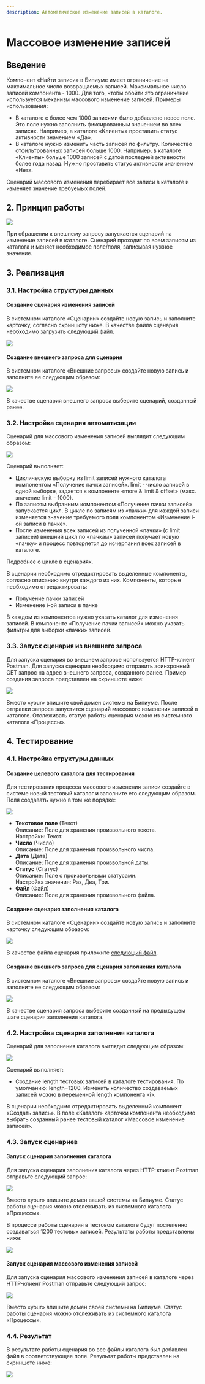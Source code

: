 ```yaml
---
description: Автоматическое изменение записей в каталоге.
---
```


# Массовое изменение записей

## **Введение**

Компонент «Найти записи» в Бипиуме имеет ограничение на максимальное число возвращаемых записей. Максимальное число записей компонента - 1000. Для того, чтобы обойти это ограничение используется механизм массового изменение записей. Примеры использования:&#x20;

* В каталоге с более чем 1000 записями было добавлено новое поле. Это поле нужно заполнить фиксированным значением во всех записях. Например, в каталоге «Клиенты» проставить статус активности значением «Да».
* В каталоге нужно изменить часть записей по фильтру. Количество отфильтрованных записей больше 1000. Например, в каталоге «Клиенты» больше 1000 записей с датой последней активности более года назад. Нужно проставить статус активности значением «Нет».

Сценарий массового изменения перебирает все записи в каталоге и изменяет значение требуемых полей.

## 2. Принцип работы

![](../../.gitbook/assets/0.jpg)

При обращении к внешнему запросу запускается сценарий на изменение записей в каталоге. Сценарий проходит по всем записям из каталога и меняет необходимое поле/поля, записывая нужное значение.

## **3. Реализация**

### **3.1. Настройка структуры данных**

#### Создание сценария изменения записей

В системном каталоге «Сценарии» создайте новую запись и заполните карточку, согласно скриншоту ниже. В качестве файла сценария необходимо загрузить [следующий файл](https://drive.google.com/file/d/1fEiPcSiiSp6igwBgxudOrn8MfORwsbO\_/view?usp=sharing).

![](<../../.gitbook/assets/1 (7).png>)

#### Создание внешнего запроса для сценария

В системном каталоге «Внешние запросы» создайте новую запись и заполните ее следующим образом:

![](<../../.gitbook/assets/2 (2) (1).png>)

В качестве сценария внешнего запроса выберите сценарий, созданный ранее.

### **3.2. Настройка сценария автоматизации**

Сценарий для массового изменения записей выглядит следующим образом:

![](<../../.gitbook/assets/3 (8).png>)

Сценарий выполняет:

* Циклическую выборку из limit записей нужного каталога компонентом «Получение пачки записей». limit - число записей в одной выборке, задается в компоненте «more & limit & offset» (макс. значение limit - 1000).
* По записям выбранным компонентом «Получение пачки записей» запускается цикл. В цикле по записям из «пачки» для каждой записи изменяется значение требуемого поля компонентом «Изменение i-ой записи в пачке».
* После изменения всех записей из полученной «пачки» (с limit записей) внешний цикл по «пачкам» записей получает новую «пачку» и процесс повторяется до исчерпания всех записей в каталоге.

Подробнее о цикле в сценариях.

В сценарии необходимо отредактировать выделенные компоненты, согласно описанию внутри каждого из них. Компоненты, которые необходимо отредактировать:

* Получение пачки записей
* Изменение i-ой записи в пачке

В каждом из компонентов нужно указать каталог для изменения записей. В компоненте «Получение пачки записей» можно указать фильтры для выборки «пачки» записей.

### 3.3. Запуск сценария из внешнего запроса

Для запуска сценария во внешнем запросе используется HTTP-клиент Postman. Для запуска сценария необходимо отправить асинхронный GET запрос на адрес внешнего запроса, созданного ранее. Пример создания запроса представлен на скриншоте ниже:

![](<../../.gitbook/assets/4 (1) (2) (1).png>)

Вместо «your» впишите свой домен системы на Бипиуме. После отправки запроса запустится сценарий массового изменения записей в каталоге. Отслеживать статус работы сценария можно из системного каталога «Процессы».

## **4. Тестирование**

### **4.1. Настройка структуры данных**

#### **Создание целевого каталога для тестирования**

Для тестирования процесса массового изменения записи создайте в системе новый тестовый каталог и заполните его следующим образом. Поля создавать нужно в том же порядке:

![](<../../.gitbook/assets/5 (7).png>)

* **Текстовое поле** (Текст)\
  Описание: Поле для хранения произвольного текста.\
  Настройки: Текст.
* **Число** (Число)\
  Описание: Поле для хранения произвольного числа.
* **Дата** (Дата)\
  Описание: Поле для хранения произвольной даты.
* **Статус** (Статус)\
  Описание: Поле с произвольными статусами.\
  Настройка значения: Раз, Два, Три.
* **Файл** (Файл)\
  Описание: Поле для хранения произвольного файла.

#### Создание сценария заполнения каталога

В системном каталоге «Сценарии» создайте новую запись и заполните карточку следующим образом:

![](<../../.gitbook/assets/6 (4).png>)

В качестве файла сценария приложите [следующий файл](https://drive.google.com/file/d/1mK6jFu3Xid8dZc5U3w8BqrSajQZwDsPW/view?usp=sharing).

#### **Создание внешнего запроса для сценария заполнения каталога**

В системном каталоге «Внешние запросы» создайте новую запись и заполните ее следующим образом:

![](<../../.gitbook/assets/7 (3) (1).png>)

В качестве сценария запроса выберите созданный на предыдущем шаге сценария заполнения каталога.

### **4.2. Настройка сценария заполнения каталога**

Сценарий для заполнения каталога выглядит следующим образом:

![](<../../.gitbook/assets/8 (3) (1).png>)

Сценарий выполняет:

* Создание length тестовых записей в каталоге тестирования. По умолчанию: length=1200. Изменить количество создаваемых записей можно в переменной length компонента «‎i».&#x20;

В сценарии необходимо отредактировать выделенный компонент «Создать запись». В поле «Каталог» карточки компонента необходимо выбрать созданный ранее тестовый каталог «Массовое изменение записей».

### **4.3. Запуск сценариев**

#### **Запуск сценария заполнения каталога**

Для запуска сценария заполнения каталога через HTTP-клиент Postman отправьте следующий запрос:

![](<../../.gitbook/assets/9 (3).png>)

Вместо «your» впишите домен вашей системы на Бипиуме. Статус работы сценария можно отслеживать из системного каталога «Процессы».

В процессе работы сценария в тестовом каталоге будут постепенно создаваться 1200 тестовых записей. Результаты работы представлены ниже:

![](<../../.gitbook/assets/10 (5).png>)

#### **Запуск сценария массового изменения записей**

Для запуска сценария массового изменения записей в каталоге через HTTP-клиент Postman отправьте следующий запрос:

![](<../../.gitbook/assets/4 (1) (2) (1).png>)

Вместо «your» впишите домен своей системы на Бипиуме. Статус работы сценария можно отслеживать из системного каталога «Процессы».

### **4.4. Результат**

В результате работы сценария во все файлы каталога был добавлен файл в соответствующее поле. Результат работы представлен на скриншоте ниже:

![](<../../.gitbook/assets/11 (1) (2).png>)

